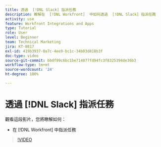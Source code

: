 ```yaml
---
title: 透過  [!DNL Slack] 指派任務
description: 瞭解在  [!DNL Workfront]  中如何透過  [!DNL Slack] 指派任務
activity: use
feature: Workfront Integrations and Apps
type: Tutorial
role: User
level: Beginner
team: Technical Marketing
jira: KT-8817
exl-id: 419b3937-0a7c-4ee9-bc1c-34b03d818b3f
doc-type: video
source-git-commit: bbdf99c6bc1be714077fd94fc3f8325394de36b3
workflow-type: tm+mt
source-wordcount: '24'
ht-degree: 100%

---
```


# 透過 [!DNL Slack] 指派任務

觀看這段影片，您將瞭解如何：

* 在 [!DNL Workfront] 中指派任務

>[!VIDEO](https://video.tv.adobe.com/v/3441528/?quality=12&learn=on&enablevpops=1&captions=chi_hant)

